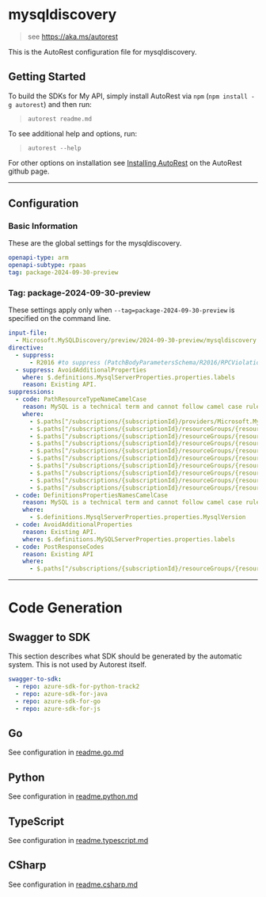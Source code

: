 # mysqldiscovery

> see https://aka.ms/autorest

This is the AutoRest configuration file for mysqldiscovery.

## Getting Started

To build the SDKs for My API, simply install AutoRest via `npm` (`npm install -g autorest`) and then run:

> `autorest readme.md`

To see additional help and options, run:

> `autorest --help`

For other options on installation see [Installing AutoRest](https://aka.ms/autorest/install) on the AutoRest github page.

---

## Configuration

### Basic Information

These are the global settings for the mysqldiscovery.

```yaml
openapi-type: arm
openapi-subtype: rpaas
tag: package-2024-09-30-preview
```

### Tag: package-2024-09-30-preview

These settings apply only when `--tag=package-2024-09-30-preview` is specified on the command line.

```yaml $(tag) == 'package-2024-09-30-preview'
input-file:
  - Microsoft.MySQLDiscovery/preview/2024-09-30-preview/mysqldiscovery.json
directive:
  - suppress:
      - R2016 #to suppress (PatchBodyParametersSchema/R2016/RPCViolation)
  - suppress: AvoidAdditionalProperties
    where: $.definitions.MysqlServerProperties.properties.labels
    reason: Existing API.
suppressions:
  - code: PathResourceTypeNameCamelCase
    reason: MySQL is a technical term and cannot follow camel case rule.
    where:
      - $.paths["/subscriptions/{subscriptionId}/providers/Microsoft.MySQLDiscovery/MySQLSites"]
      - $.paths["/subscriptions/{subscriptionId}/resourceGroups/{resourceGroupName}/providers/Microsoft.MySQLDiscovery/MySQLSites"]
      - $.paths["/subscriptions/{subscriptionId}/resourceGroups/{resourceGroupName}/providers/Microsoft.MySQLDiscovery/MySQLSites/{siteName}"]
      - $.paths["/subscriptions/{subscriptionId}/resourceGroups/{resourceGroupName}/providers/Microsoft.MySQLDiscovery/MySQLSites/{siteName}/MySQLServers"]
      - $.paths["/subscriptions/{subscriptionId}/resourceGroups/{resourceGroupName}/providers/Microsoft.MySQLDiscovery/MySQLSites/{siteName}/MySQLServers/{serverName}"]
      - $.paths["/subscriptions/{subscriptionId}/resourceGroups/{resourceGroupName}/providers/Microsoft.MySQLDiscovery/MySQLSites/{siteName}/errorSummaries"]
      - $.paths["/subscriptions/{subscriptionId}/resourceGroups/{resourceGroupName}/providers/Microsoft.MySQLDiscovery/MySQLSites/{siteName}/errorSummaries/{errorSummaryName}"]
      - $.paths["/subscriptions/{subscriptionId}/resourceGroups/{resourceGroupName}/providers/Microsoft.MySQLDiscovery/MySQLSites/{siteName}/refresh"]
      - $.paths["/subscriptions/{subscriptionId}/resourceGroups/{resourceGroupName}/providers/Microsoft.MySQLDiscovery/MySQLSites/{siteName}/summaries"]
      - $.paths["/subscriptions/{subscriptionId}/resourceGroups/{resourceGroupName}/providers/Microsoft.MySQLDiscovery/MySQLSites/{siteName}/summaries/{summaryName}"]
  - code: DefinitionsPropertiesNamesCamelCase
    reason: MySQL is a technical term and cannot follow camel case rule.
    where:
      - $.definitions.MysqlServerProperties.properties.MysqlVersion
  - code: AvoidAdditionalProperties
    reason: Existing API.
    where: $.definitions.MySQLServerProperties.properties.labels
  - code: PostResponseCodes
    reason: Existing API
    where:
      - $.paths["/subscriptions/{subscriptionId}/resourceGroups/{resourceGroupName}/providers/Microsoft.MySQLDiscovery/MySQLSites/{siteName}/refresh"].post
```

---

# Code Generation

## Swagger to SDK

This section describes what SDK should be generated by the automatic system.
This is not used by Autorest itself.

```yaml $(swagger-to-sdk)
swagger-to-sdk:
  - repo: azure-sdk-for-python-track2
  - repo: azure-sdk-for-java
  - repo: azure-sdk-for-go
  - repo: azure-sdk-for-js
```

## Go

See configuration in [readme.go.md](./readme.go.md)

## Python

See configuration in [readme.python.md](./readme.python.md)

## TypeScript

See configuration in [readme.typescript.md](./readme.typescript.md)

## CSharp

See configuration in [readme.csharp.md](./readme.csharp.md)
